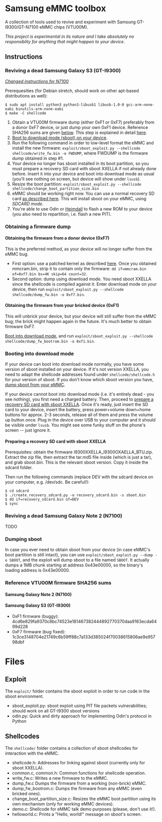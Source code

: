 # Samsung eMMC toolbox

A collection of tools used to revive and experiment with Samsung GT-I9300/GT-N7100 eMMC chips (VTU00M).

*This project is experimental in its nature and I take absolutely no responsiblity for anything that might happen to your device.*

## Instructions

### Reviving a dead Samsung Galaxy S3 (GT-I9300)
*[Changed instructions for N7100](#reviving-a-dead-samsung-galaxy-note-2-n7100)*

Prerequesities (for Debian stretch, should work on other apt-based distributions as well):
```shell
$ sudo apt install python3 python3-libusb1 libusb-1.0-0 gcc-arm-none-eabi binutils-arm-none-eabi
$ make -C shellcode
```

1. Obtain a VTU00M firmware dump (either 0xF1 or 0xF7) preferably from a donor 0xF7 device, or just dump your own 0xF1 device. Reference SHA256 sums are given [below](#reference-vtu00m-firmware-sha256-sums). This step is explained in detail [here](#obtaining-a-firmware-dump).
2. [Boot to download mode (sboot) on your device](#booting-into-download-mode).
3. Run the following command in order to low-level format the eMMC and install the new firmware:
	`exploit/sboot_exploit.py --shellcode shellcode/write_fw.bin -e FWDUMP`,
    where FWDUMP is the firmware dump obtained in step #1.
4. Your device no longer has sboot installed in its boot partition, so you must prepare a recovery SD card with sboot XXELLA if not already done before. Insert it into your device and boot into download mode as usual (you'll see nothing on screen, but device will show under `lsusb`).
5. Resize the boot partition:
	`exploit/sboot_exploit.py --shellcode shellcode/change_boot_partition_size.bin`
6. eMMC should be working right now. You can use a normal recovery SD card [as described here](https://forum.xda-developers.com/galaxy-s3/general/galaxy-s-iii-gt-i9300-hard-brick-fix-t1916796). This will install sboot on your eMMC, using *SDCARD mode*.
7. You're able to use Odin or [Heimdall](https://github.com/Benjamin-Dobell/Heimdall) to flash a new ROM to your device (you also need to repartition, i.e. flash a new PIT).

### Obtaining a firmware dump

#### Obtaining the firmware from a donor device (0xF7)

This is the preferred method, as your device will no longer suffer from the eMMC bug.

* First option: use a patched kernel as described [here](https://forum.xda-developers.com/showpost.php?p=37936242&postcount=72). Once you obtained mmcram.bin, strip it to contain only the firmware: `dd if=mmcram.bin of=0xf7.bin bs=4K skip=64 count=32`.
* Second option: dump using download mode. You need sboot XXELLA since the shellcode is compiled against it. Enter download mode on your device, then run `exploit/sboot_exploit.py --shellcode shellcode/dump_fw.bin -o 0xf7.bin`.


#### Obtaining the firmware from your bricked device (0xF1)

This will unbrick your device, but your device will still suffer from the eMMC bug; the brick might happen again in the future. It's much better to obtain firmware 0xF7.

[Boot into download mode](#booting-into-download-mode), and run `exploit/sboot_exploit.py --shellcode shellcode/dump_fw_bootrom.bin -o 0xf1.bin`.

### Booting into download mode

If your device can boot into download mode normally, you have some version of sboot installed on your device. If it's not version XXELLA, you need to adapt the shellcode addresses found under `shellcode/shellcode.h` for your version of sboot. If you don't know which sboot version you have, [dump sboot from your eMMC](#dumping-sboot).

If your device cannot boot into download mode (i.e. it's entirely dead - you see nothing), you first need a charged battery. Then, proceed to [prepare a recovery SD card with sboot XXELLA](#preparing-a-recovery-sd-card-with-sboot-xxella). Once it's ready, just insert the SD card to your device, insert the battery, press power+volume down+home buttons for approx. 2-3 seconds, release all of them and press the volume up button once. Plug in the device over USB to your computer and it should be visible under `lsusb`. You might see some funky stuff on the phone's screen -- just ignore it.

#### Preparing a recovery SD card with sboot XXELLA

Prerequisites: obtain the firmware I9300XXELLA_I9300OXAELLA_BTU.zip. Extract the zip file, then extract the tar.md5 file inside (which is just a tar), and grab sboot.bin. This is the relevant sboot version. Copy it inside the sdcard folder.

Then run the following commands (replace DEV with the sdcard device on your computer, e.g. /dev/sdc. Be careful!):

```shell
$ cd sdcard
$ ./create_recovery_sdcard.py -o recovery_sdcard.bin -s sboot.bin
$ dd if=recovery_sdcard.bin of=DEV
$ sync
```
### Reviving a dead Samsung Galaxy Note 2 (N7100)
TODO
### Dumping sboot

In case you ever need to obtain sboot from your device (in case eMMC's boot partition is still intact), you can use `exploit/sboot_exploit.py --dump -o SBOOT`, and the exploit will dump sboot to a file named `SBOOT`. It actually dumps a 1MB chunk starting at address 0x43e00000, so the binary's loading address is 0x43e00000.

### Reference VTU00M firmware SHA256 sums
#### Samsung Galaxy Note 2 (N7100)
#### Samsung Galaxy S3 (GT-I9300)
* 0xF1 firmware (buggy): 4cd6e829fa9370c8bc74523e181467382444892770370daa9163ecda6499d228
* 0xF7 firmware (bug fixed): 1c3ce3148704e21749c6b59ff88c7a133d385024f70038615806ae9e95798dbf

# Files

## Exploit

The `exploit/` folder contains the sboot exploit in order to run code in the sboot environment.

* sboot_exploit.py: sboot exploit using PIT file packets vulnerabilities; should work on all GT-I9300 sboot versions
* odin.py: Quick and dirty approach for implementing Odin's protocol in Python

## Shellcodes

The `shellcode/` folder contains a collection of sboot shellcodes for interaction with the eMMC.

* shellcode.h: Addresses for linking against sboot (currently only for sboot XXELLA).
* common.c, common.h: Common functions for shellcode operation.
* write_fw.c: Writes a new firmware to the eMMC.
* dump_fw.c Dumps the firmware from a working (non-brick) eMMC.
* dump_fw_bootrom.c: Dumps the firmware from any eMMC (even bricked ones).
* change_boot_partition_size.c: Resizes the eMMC boot partition using its own mechanism (only for working eMMC devices).
* demo.c: Shellcode for eMMC talk demo purposes (please, don't use it!).
* helloworld.c: Prints a "Hello, world!" message on sboot's screen.
